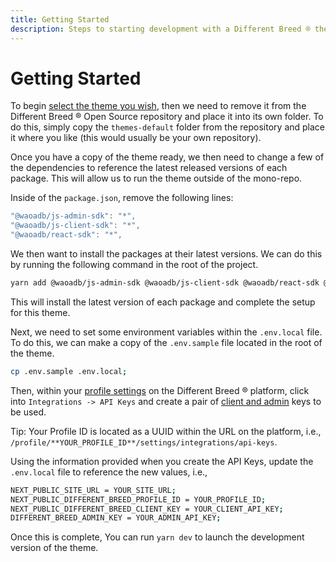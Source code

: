 ```yaml
---
title: Getting Started
description: Steps to starting development with a Different Breed ® theme.
---
```


# Getting Started

To begin [select the theme you wish](https://github.com/waoadb/opensource/tree/production/apps), then we need to remove it from the Different Breed ® Open Source repository and place it into its own folder. To do this, simply copy the `themes-default` folder from the repository and place it where you like (this would usually be your own repository).

Once you have a copy of the theme ready, we then need to change a few of the dependencies to reference the latest released versions of each package. This will allow us to run the theme outside of the mono-repo.

Inside of the `package.json`, remove the following lines:

```jsx
"@waoadb/js-admin-sdk": "*",
"@waoadb/js-client-sdk": "*",
"@waoadb/react-sdk": "*",
```

We then want to install the packages at their latest versions. We can do this by running the following command in the root of the project.

```bash
yarn add @waoadb/js-admin-sdk @waoadb/js-client-sdk @waoadb/react-sdk @waoadb/contracts-client
```

This will install the latest version of each package and complete the setup for this theme.

Next, we need to set some environment variables within the `.env.local` file. To do this, we can make a copy of the `.env.sample` file located in the root of the theme.

```bash
cp .env.sample .env.local;
```

Then, within your [profile settings](https://app.differentbreed.events/profile/) on the Different Breed ® platform, click into `Integrations -> API Keys` and create a pair of [client and admin](/docs/authentication) keys to be used.

Tip: Your Profile ID is located as a UUID within the URL on the platform, i.e., `/profile/**YOUR_PROFILE_ID**/settings/integrations/api-keys`.

Using the information provided when you create the API Keys, update the `.env.local` file to reference the new values, i.e.,

```bash
NEXT_PUBLIC_SITE_URL = YOUR_SITE_URL;
NEXT_PUBLIC_DIFFERENT_BREED_PROFILE_ID = YOUR_PROFILE_ID;
NEXT_PUBLIC_DIFFERENT_BREED_CLIENT_KEY = YOUR_CLIENT_API_KEY;
DIFFERENT_BREED_ADMIN_KEY = YOUR_ADMIN_API_KEY;
```

Once this is complete, You can run `yarn dev` to launch the development version of the theme.
